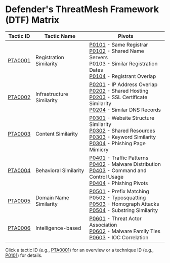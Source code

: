# Defender's ThreatMesh Framework (DTF) Matrix

| Tactic ID               | Tactic Name                | Pivots                                                                 |
|-------------------------|----------------------------|----------------------------------------------------------------------------|
| [PTA0001](pivot-tactics/PTA0001/main.md) | Registration Similarity    | [P0101](pivots/P0101.md) - Same Registrar<br>[P0102](pivots/P0102.md) - Shared Name Servers<br>[P0103](pivots/P0103.md) - Similar Registration Dates<br>[P0104](pivots/P0104.md) - Registrant Overlap |
| [PTA0002](pivot-tactics/PTA0002/main.md) | Infrastructure Similarity  | [P0201](pivots/P0201.md) - IP Address Overlap<br>[P0202](pivots/P0202.md) - Shared Hosting<br>[P0203](pivots/P0203.md) - SSL Certificate Similarity<br>[P0204](pivots/P0204.md) - Similar DNS Records |
| [PTA0003](pivot-tactics/PTA0003/main.md) | Content Similarity         | [P0301](pivots/P0301.md) - Website Structure Similarity<br>[P0302](pivots/P0302.md) - Shared Resources<br>[P0303](pivots/P0303.md) - Keyword Similarity<br>[P0304](pivots/P0304.md) - Phishing Page Mimicry |
| [PTA0004](pivot-tactics/PTA0004/main.md) | Behavioral Similarity      | [P0401](pivots/P0401.md) - Traffic Patterns<br>[P0402](pivots/P0402.md) - Malware Distribution<br>[P0403](pivots/P0403.md) - Command and Control Usage<br>[P0404](pivots/P0404.md) - Phishing Pivots |
| [PTA0005](pivot-tactics/PTA0005/main.md) | Domain Name Similarity     | [P0501](pivots/P0501.md) - Prefix Matching<br>[P0502](pivots/P0502.md) - Typosquatting<br>[P0503](pivots/P0503.md) - Homograph Attacks<br>[P0504](pivots/P0504.md) - Substring Similarity |
| [PTA0006](pivot-tactics/PTA0006/main.md) | Intelligence-based         | [P0601](pivots/P0601.md) - Threat Actor Association<br>[P0602](pivots/P0602.md) - Malware Family Ties<br>[P0603](pivots/P0603.md) - IOC Correlation |

Click a tactic ID (e.g., [PTA0001](pivot-tactics/PTA0001/main.md)) for an overview or a technique ID (e.g., [P0101](pivots/P0101.md)) for details.

